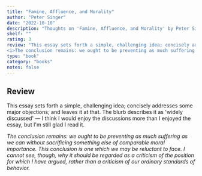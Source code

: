 ```yaml
---
title: "Famine, Affluence, and Morality"
author: "Peter Singer"
date: "2022-10-10"
description: "Thoughts on 'Famine, Affluence, and Morality' by Peter Singer."
shelf: ""
rating: 3
review: "This essay sets forth a simple, challenging idea; concisely addresses some major objections; and leaves it at that. The blurb describes it as 'widely discussed' — I think I would enjoy the discussions more than I enjoyed the essay, but I'm still glad I read it.<br/><br/>
<i>The conclusion remains: we ought to be preventing as much suffering as we can without sacrificing something else of comparable moral importance. This conclusion is one which we may be reluctant to face. I cannot see, though, why it should be regarded as a criticism of the position for which I have argued, rather than a criticism of our ordinary standards of behavior.</i>"
type: "book"
category: "books"
notes: false
---
```


## Review

This essay sets forth a simple, challenging idea; concisely addresses some major objections; and leaves it at that. The blurb describes it as 'widely discussed' — I think I would enjoy the discussions more than I enjoyed the essay, but I'm still glad I read it.

_The conclusion remains: we ought to be preventing as much suffering as we can without sacrificing something else of comparable moral importance. This conclusion is one which we may be reluctant to face. I cannot see, though, why it should be regarded as a criticism of the position for which I have argued, rather than a criticism of our ordinary standards of behavior._
